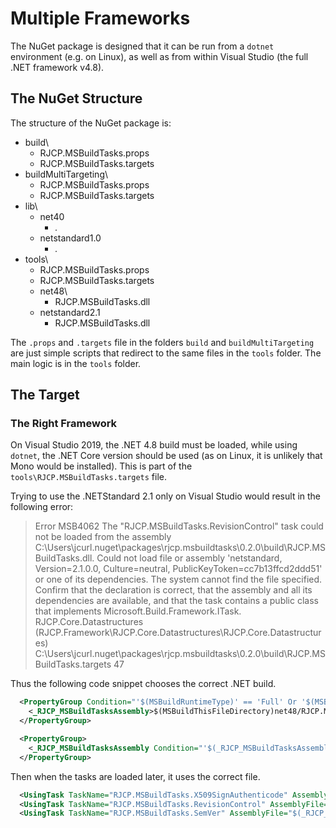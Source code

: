 # Multiple Frameworks

The NuGet package is designed that it can be run from a `dotnet` environment
(e.g. on Linux), as well as from within Visual Studio (the full .NET framework
v4.8).

## The NuGet Structure

The structure of the NuGet package is:

* build\
  * RJCP.MSBuildTasks.props
  * RJCP.MSBuildTasks.targets
* buildMultiTargeting\
  * RJCP.MSBuildTasks.props
  * RJCP.MSBuildTasks.targets
* lib\
  * net40
    * _._
  * netstandard1.0
    * _._
* tools\
  * RJCP.MSBuildTasks.props
  * RJCP.MSBuildTasks.targets
  * net48\
    * RJCP.MSBuildTasks.dll
  * netstandard2.1
    * RJCP.MSBuildTasks.dll

The `.props` and `.targets` file in the folders `build` and
`buildMultiTargeting` are just simple scripts that redirect to the same files in
the `tools` folder. The main logic is in the `tools` folder.

## The Target

### The Right Framework

On Visual Studio 2019, the .NET 4.8 build must be loaded, while using `dotnet`,
the .NET Core version should be used (as on Linux, it is unlikely that Mono
would be installed). This is part of the `tools\RJCP.MSBuildTasks.targets` file.

Trying to use the .NETStandard 2.1 only on Visual Studio would result in the following error:

> Error MSB4062 The "RJCP.MSBuildTasks.RevisionControl" task could not be loaded
> from the assembly
> C:\Users\jcurl\.nuget\packages\rjcp.msbuildtasks\0.2.0\build\RJCP.MSBuildTasks.dll.
> Could not load file or assembly 'netstandard, Version=2.1.0.0,
> Culture=neutral, PublicKeyToken=cc7b13ffcd2ddd51' or one of its dependencies.
> The system cannot find the file specified. Confirm that the <UsingTask>
> declaration is correct, that the assembly and all its dependencies are
> available, and that the task contains a public class that implements
> Microsoft.Build.Framework.ITask. RJCP.Core.Datastructures
> (RJCP.Framework\RJCP.Core.Datastructures\RJCP.Core.Datastructures)
> C:\Users\jcurl\.nuget\packages\rjcp.msbuildtasks\0.2.0\build\RJCP.MSBuildTasks.targets
> 47

Thus the following code snippet chooses the correct .NET build.

```xml
  <PropertyGroup Condition="'$(MSBuildRuntimeType)' == 'Full' Or '$(MSBuildRuntimeType)' == 'Mono'">
    <_RJCP_MSBuildTasksAssembly>$(MSBuildThisFileDirectory)net48/RJCP.MSBuildTasks.dll</_RJCP_MSBuildTasksAssembly>
  </PropertyGroup>

  <PropertyGroup>
    <_RJCP_MSBuildTasksAssembly Condition="'$(_RJCP_MSBuildTasksAssembly)' == ''">$(MSBuildThisFileDirectory)netstandard2.1/RJCP.MSBuildTasks.dll</_RJCP_MSBuildTasksAssembly>
  </PropertyGroup>
```

Then when the tasks are loaded later, it uses the correct file.

```xml
  <UsingTask TaskName="RJCP.MSBuildTasks.X509SignAuthenticode" AssemblyFile="$(_RJCP_MSBuildTasksAssembly)" />
  <UsingTask TaskName="RJCP.MSBuildTasks.RevisionControl" AssemblyFile="$(_RJCP_MSBuildTasksAssembly)" />
  <UsingTask TaskName="RJCP.MSBuildTasks.SemVer" AssemblyFile="$(_RJCP_MSBuildTasksAssembly)" />
```
